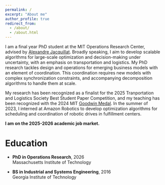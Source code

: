 ```yaml
---
permalink: /
excerpt: "About me"
author_profile: true
redirect_from: 
  - /about/
  - /about.html
---
```


I am a final year PhD student at the MIT Operations Research Center, advised by [Alexandre Jacquillat](https://mitsloan.mit.edu/faculty/directory/alexandre-jacquillat). Broadly speaking, I aim to develop scalable algorithms for large-scale optimization and decision-making under uncertainty, with an emphasis on transportation and logistics. My PhD research tackles design and operations for emerging business models with an element of coordination. This coordination requires new models with complex synchronization constraints, and accompanying decomposition algorithms to handle them at scale. 

My research has been recognized as a finalist for the 2025 Tranportation and Logistics Society Best Student Paper Competition, and my teaching has been recognized with the 2024 MIT [Goodwin Medal](https://oge.mit.edu/community-belonging/awards-recognition/the-goodwin-medal/). In the summer of 2023, I interned at Amazon Robotics to develop optimization algorithms for scheduling and coordination of robotic drives in fulfillment centers.

**I am on the 2025-2026 academic job market.**

Education
======

- **PhD in Operations Research**, 2026  \
Massachusetts Institute of Technology

- **BS in Industrial and Systems Engineering**, 2016  \
Georgia Institute of Technology

